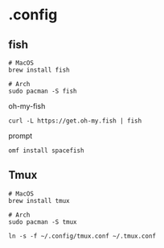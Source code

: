 # .config

## fish

```shell
# MacOS
brew install fish

# Arch
sudo pacman -S fish
```

oh-my-fish

```shell
curl -L https://get.oh-my.fish | fish
```

prompt

```shell
omf install spacefish
```

## Tmux

```shell
# MacOS
brew install tmux

# Arch
sudo pacman -S tmux
```

```shell
ln -s -f ~/.config/tmux.conf ~/.tmux.conf
```

